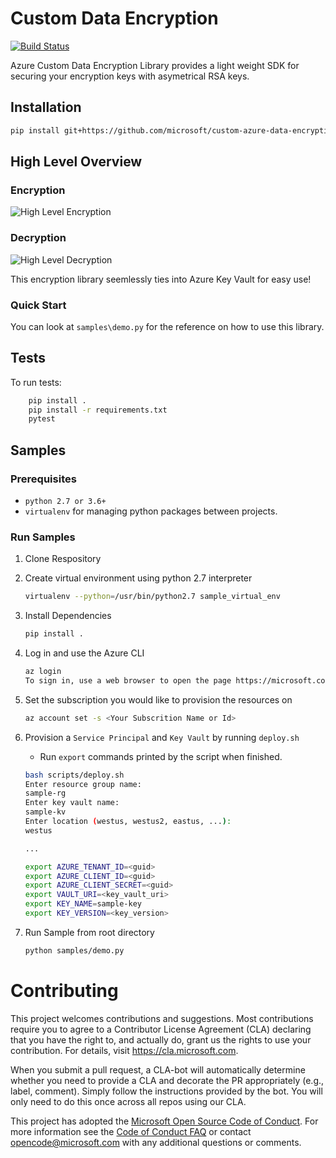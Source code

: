 # Custom Data Encryption
[![Build Status](https://travis-ci.org/Microsoft/custom-azure-data-encryption.svg?branch=master)](https://travis-ci.org/Microsoft/custom-azure-data-encryption)

Azure Custom Data Encryption Library provides a light weight SDK for securing your encryption keys with asymetrical RSA keys.

## Installation

``` bash
pip install git+https://github.com/microsoft/custom-azure-data-encryption.git
```

## High Level Overview

### Encryption
![High Level Encryption](./images/high_level_encryption.jpg)

### Decryption
![High Level Decryption](./images/high_level_decryption.jpg)

This encryption library seemlessly ties into Azure Key Vault for easy use!

### Quick Start

You can look at `samples\demo.py` for the reference on how to use this library.

## Tests

To run tests:

```bash
    pip install .
    pip install -r requirements.txt
    pytest
```

## Samples

### Prerequisites
- `python 2.7 or 3.6+`
- `virtualenv` for managing python packages between projects.


### Run Samples
1. Clone Respository

2. Create virtual environment using python 2.7 interpreter
    ```bash
    virtualenv --python=/usr/bin/python2.7 sample_virtual_env
    ```

3. Install Dependencies
    ```bash
    pip install .
    ```

5. Log in and use the Azure CLI
    ```bash
    az login
    To sign in, use a web browser to open the page https://microsoft.com/devicelogin and enter the code <Your Code> to authenticate.
    ```

6. Set the subscription you would like to provision the resources on
    ```bash
    az account set -s <Your Subscrition Name or Id>
    ```

7. Provision a `Service Principal` and `Key Vault` by running `deploy.sh`
    - Run `export` commands printed by the script when finished.
    ```bash
    bash scripts/deploy.sh
    Enter resource group name:
    sample-rg
    Enter key vault name:
    sample-kv
    Enter location (westus, westus2, eastus, ...):
    westus

    ...

    export AZURE_TENANT_ID=<guid>
    export AZURE_CLIENT_ID=<guid>
    export AZURE_CLIENT_SECRET=<guid>
    export VAULT_URI=<key_vault_uri>
    export KEY_NAME=sample-key
    export KEY_VERSION=<key_version>
    ```

8. Run Sample from root directory
    ```bash
    python samples/demo.py
    ```

# Contributing

This project welcomes contributions and suggestions.  Most contributions require you to agree to a
Contributor License Agreement (CLA) declaring that you have the right to, and actually do, grant us
the rights to use your contribution. For details, visit https://cla.microsoft.com.

When you submit a pull request, a CLA-bot will automatically determine whether you need to provide
a CLA and decorate the PR appropriately (e.g., label, comment). Simply follow the instructions
provided by the bot. You will only need to do this once across all repos using our CLA.

This project has adopted the [Microsoft Open Source Code of Conduct](https://opensource.microsoft.com/codeofconduct/).
For more information see the [Code of Conduct FAQ](https://opensource.microsoft.com/codeofconduct/faq/) or
contact [opencode@microsoft.com](mailto:opencode@microsoft.com) with any additional questions or comments.
